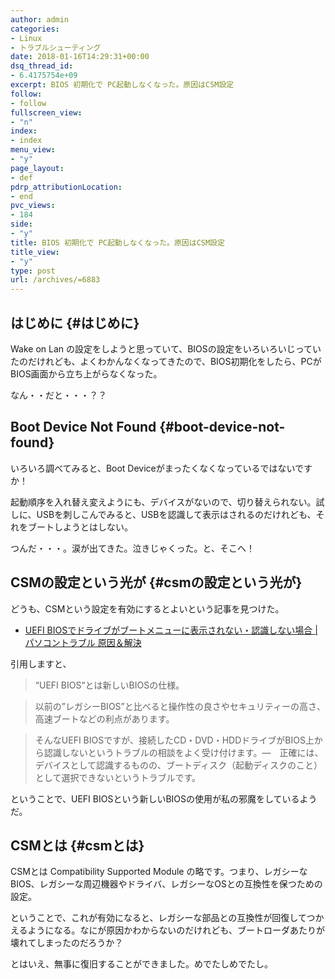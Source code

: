 ```yaml
---
author: admin
categories:
- Linux
- トラブルシューティング
date: 2018-01-16T14:29:31+00:00
dsq_thread_id:
- 6.4175754e+09
excerpt: BIOS 初期化で PC起動しなくなった。原因はCSM設定
follow:
- follow
fullscreen_view:
- "n"
index:
- index
menu_view:
- "y"
page_layout:
- def
pdrp_attributionLocation:
- end
pvc_views:
- 184
side:
- "y"
title: BIOS 初期化で PC起動しなくなった。原因はCSM設定
title_view:
- "y"
type: post
url: /archives/=6883
---
```


## はじめに {#はじめに}

Wake on Lan の設定をしようと思っていて、BIOSの設定をいろいろいじっていたのだけれども、よくわかんなくなってきたので、BIOS初期化をしたら、PCがBIOS画面から立ち上がらなくなった。

なん・・だと・・・？？

## Boot Device Not Found {#boot-device-not-found}

いろいろ調べてみると、Boot Deviceがまったくなくなっているではないですか！

起動順序を入れ替え変えようにも、デバイスがないので、切り替えられない。試しに、USBを刺しこんでみると、USBを認識して表示はされるのだけれども、それをブートしようとはしない。

つんだ・・・。涙が出てきた。泣きじゃくった。と、そこへ！

## CSMの設定という光が {#csmの設定という光が}

どうも、CSMという設定を有効にするとよいという記事を見つけた。

  * [UEFI BIOSでドライブがブートメニューに表示されない・認識しない場合 | パソコントラブル 原因＆解決][1]

引用しますと、

> “UEFI BIOS“とは新しいBIOSの仕様。
  
> 以前の”レガシーBIOS”と比べると操作性の良さやセキュリティーの高さ、高速ブートなどの利点があります。
  
> そんなUEFI BIOSですが、接続したCD・DVD・HDDドライブがBIOS上から認識しないというトラブルの相談をよく受け付けます。―　正確には、デバイスとして認識するものの、ブートディスク（起動ディスクのこと）として選択できないというトラブルです。

ということで、UEFI BIOSという新しいBIOSの使用が私の邪魔をしているようだ。

## CSMとは {#csmとは}

CSMとは Compatibility Supported Module の略です。つまり、レガシーなBIOS、レガシーな周辺機器やドライバ、レガシーなOSとの互換性を保つための設定。

ということで、これが有効になると、レガシーな部品との互換性が回復してつかえるようになる。なにが原因かわからないのだけれども、ブートローダあたりが壊れてしまったのだろうか？

とはいえ、無事に復旧することができました。めでたしめでたし。

 [1]: http://jisaku-pc.net/hddnavi/uefi_bios_01.html